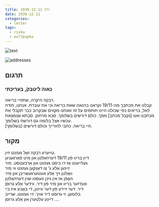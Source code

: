 ```yaml
---
title: וולף 1939-12-11
date: 1939-12-11
categories:
  - letter
tags:
  - rivka
  - wulfpupko
---
```


![text](/pupko-papers/assets/images/1939-12-11-postcard-1.jpg)

![addresses](/pupko-papers/assets/images/1939-12-11-postcard-2.jpg)

## תרגום
### נאוה ליטבק, בעריכתי

רבקה היקרה, שתהיי בריאה.  
קבלנו את מכתבך מה-19/11 וקראנו בהנאה שאת בריאה וכי את עובדת. 
אנחנו, תודה לאל, בריאים כפי שכולנו היינו חותמים על זה ואנחנו מקווים שבקרוב כבר תקבלי את 
מכתבנו ואנו [נקבל מכתב] ממך. 
כולם דורשים בשלומך. סבא מרחוק. סבתא שנמצאת עכשיו אצל בלומה גם דורשת בשלומך.  
היי בריאה. כתבי להורייך וכולם דורשים [בשלומך].  

## מקור

טײַערע רבקה זאׇל געזונט זײַן.  
דײַן בריוו פֿון 19/11 דערהאַלטן און מיט פֿאַרגעניגן  
געלייענט אַז דו ביסט געזונט און אַרבעטסט. מיר  
זײַנען אַלע ג' צו דאַנקען געזונט ווי מיר  
וואׇלטן זיך אַלע אונטערגעשריבן און מיר  
האׇפֿן אז אין גיכן וועסטו שוין דערהאַלטן  
אונדזער בריוו און מיר פֿון דיר. ווידער אַלע גרוסן  
דיר. דער זיידע פֿון דער ווײַטן, די באׇבע איז בײַ  
בלומען. זי גרוסט דיר אויך. זײַ געזונט. שרײַב  
דײַנע עלטערן און אַלע גרוסן  ....
